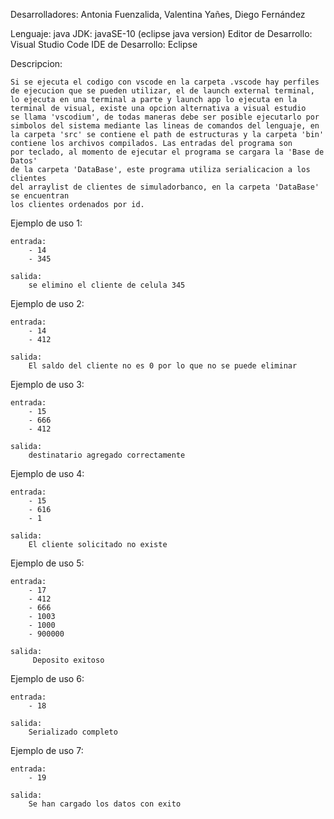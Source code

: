 Desarrolladores: Antonia Fuenzalida, Valentina Yañes, Diego Fernández

Lenguaje: java
JDK: javaSE-10 (eclipse java version)
Editor de Desarrollo: Visual Studio Code
IDE de Desarrollo: Eclipse

Descripcion:

    Si se ejecuta el codigo con vscode en la carpeta .vscode hay perfiles
    de ejecucion que se pueden utilizar, el de launch external terminal, 
    lo ejecuta en una terminal a parte y launch app lo ejecuta en la 
    terminal de visual, existe una opcion alternativa a visual estudio 
    se llama 'vscodium', de todas maneras debe ser posible ejecutarlo por
    simbolos del sistema mediante las lineas de comandos del lenguaje, en 
    la carpeta 'src' se contiene el path de estructuras y la carpeta 'bin' 
    contiene los archivos compilados. Las entradas del programa son
    por teclado, al momento de ejecutar el programa se cargara la 'Base de Datos'
    de la carpeta 'DataBase', este programa utiliza serialicacion a los clientes
    del arraylist de clientes de simuladorbanco, en la carpeta 'DataBase' se encuentran
    los clientes ordenados por id.

Ejemplo de uso 1:

    entrada: 
        - 14
        - 345

    salida:
        se elimino el cliente de celula 345

Ejemplo de uso 2:

    entrada: 
        - 14
        - 412

    salida:
        El saldo del cliente no es 0 por lo que no se puede eliminar

Ejemplo de uso 3:

    entrada: 
        - 15 
        - 666
        - 412

    salida:
        destinatario agregado correctamente

Ejemplo de uso 4:

    entrada: 
        - 15 
        - 616
        - 1

    salida:
        El cliente solicitado no existe

Ejemplo de uso 5:

    entrada: 
        - 17
        - 412
        - 666
        - 1003
        - 1000
        - 900000

    salida:
         Deposito exitoso

Ejemplo de uso 6:

    entrada: 
        - 18 

    salida:
        Serializado completo

Ejemplo de uso 7:

    entrada: 
        - 19

    salida:
        Se han cargado los datos con exito